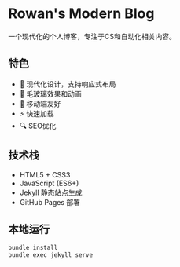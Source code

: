 # Rowan's Modern Blog

一个现代化的个人博客，专注于CS和自动化相关内容。

## 特色

- 🎨 现代化设计，支持响应式布局
- 🌟 毛玻璃效果和动画
- 📱 移动端友好
- ⚡ 快速加载
- 🔍 SEO优化

## 技术栈

- HTML5 + CSS3
- JavaScript (ES6+)
- Jekyll 静态站点生成
- GitHub Pages 部署

## 本地运行

```bash
bundle install
bundle exec jekyll serve

